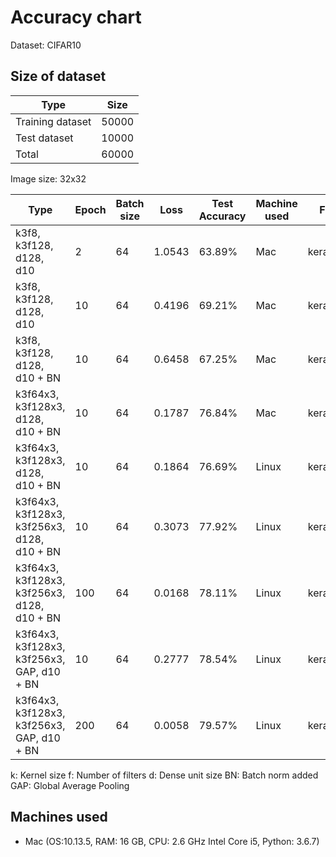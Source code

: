 # Accuracy chart

Dataset: CIFAR10

## Size of dataset

Type|Size|
|---|---|
|Training dataset| 50000|
|Test dataset| 10000|
|Total | 60000|

Image size: 32x32

|Type|Epoch|Batch size | Loss|Test Accuracy | Machine used | File name | 
|---|---|---|---|---|---|---|
|k3f8, k3f128, d128, d10 | 2 | 64 | 1.0543 | 63.89% | Mac | keras_baseline |
|k3f8, k3f128, d128, d10 | 10 | 64 | 0.4196 | 69.21% | Mac | keras_2 |
|k3f8, k3f128, d128, d10 + BN | 10 | 64 | 0.6458 |67.25%| Mac | keras_3 |
|k3f64x3, k3f128x3, d128, d10 + BN | 10 | 64 | 0.1787 |76.84%| Mac | keras_4 |
|k3f64x3, k3f128x3, d128, d10 + BN | 10 | 64 | 0.1864 |76.69%| Linux | keras_4 |
|k3f64x3, k3f128x3, k3f256x3, d128, d10 + BN | 10 | 64 | 0.3073 |77.92%| Linux | keras_5 |
|k3f64x3, k3f128x3, k3f256x3, d128, d10 + BN | 100 | 64 | 0.0168 |78.11%| Linux | keras_6 |
|k3f64x3, k3f128x3, k3f256x3, GAP, d10 + BN | 10 | 64 | 0.2777 |78.54%| Linux | keras_7 |
|k3f64x3, k3f128x3, k3f256x3, GAP, d10 + BN | 200 | 64 | 0.0058|79.57%| Linux | keras_8 |

 k: Kernel size
 f: Number of filters
 d: Dense unit size
 BN: Batch norm added
 GAP: Global Average Pooling

## Machines used
* Mac (OS:10.13.5, RAM: 16 GB, CPU: 2.6 GHz Intel Core i5, Python: 3.6.7) 